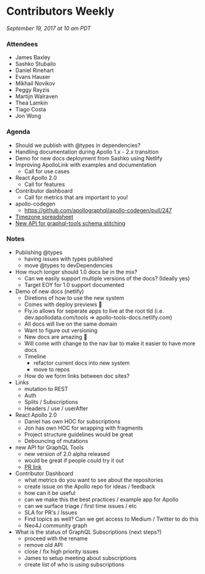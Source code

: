 
# Contributors Weekly

*September 19, 2017 at 10 am PDT*

### Attendees
- James Baxley
- Sashko Stubailo
- Daniel Rinehart
- Evans Hauser
- Mikhail Novikov
- Peggy Rayzis
- Martijn Walraven
- Thea Lamkin
- Tiago Costa
- Jon Wong

### Agenda
- Should we publish with @types in dependencies?
- Handling documentation during Apollo 1.x - 2.x transition
- Demo for new docs deployment from Sashko using Netlify
- Improving ApolloLink with examples and documentation
  - Call for use cases
- React Apollo 2.0
  - Call for features
- Contributor dashboard
  - Call for metrics that are important to you!
- apollo-codegen
  - https://github.com/apollographql/apollo-codegen/pull/247
- [Timezone spreadsheet](https://meteor.quip.com/YGSnAIzjF2WY/Contributor-Timezone)
- [New API for graphql-tools schema stitching](https://github.com/apollographql/graphql-tools/pull/382)

### Notes
- Publishing @types
  - having issues with types published
  - move @types to devDependencies
- How much longer should 1.0 docs be in the mix?
  - Can we easily support multiple versions of the docs? (Ideally yes)
  - Target EOY for 1.0 support documented
- Demo of new docs (netlify)
  - Diretions of how to use the new system
  - Comes with deploy previews :tada:
  - Fly.io allows for seperate apps to live at the root tld (i.e. dev.apollodata.com/tools => apollo-tools-docs.netlify.com)
  - All docs will live on the same domain
  - Want to figure out versioning
  - New docs are amazing :tada:
  - Will come with change to the nav bar to make it easier to have more docs
  - Timeline
    - refactor current docs into new system
    - move to repos
  - How do we form links between doc sites?
- Links
  - mutation to REST
  - Auth
  - Splits / Subscriptions
  - Headers / use / userAfter
- React Apollo 2.0
  - Daniel has own HOC for subscriptions
  - Jon has own HOC for wrapping with fragments
  - Project structure guidelines would be great
  - Debouncing of mutations
- new API for GraphQL Tools
  - new version of 2.0 alpha released
  - would be great if people could try it out
  - [PR link](https://github.com/apollographql/graphql-tools/pull/382)
- Contributor Dashboard
  - what metrics do you want to see about the repositories
  - create issue on the Apollo repo for ideas / feedback
  - how can it be useful
  - can we make this the best practices / example app for Apollo
  - can we surface triage / first time issues / etc
  - SLA for PR's / Issues
  - Find topics as well? Can we get access to Medium / Twitter to do this
  - Neo4J community graph
- What is the status of GraphQL Subscriptions (next steps?)
  - proceed with the rename
  - remove old API
  - close / fix high priority issues
  - James to setup meeting about subscriptions
  - create list of who is using subscriptions
 
